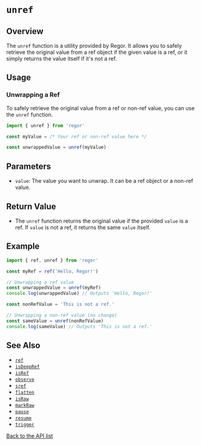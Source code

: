 # `unref`

## Overview

The `unref` function is a utility provided by Regor. It allows you to safely retrieve the original value from a ref object if the given value is a ref, or it simply returns the value itself if it's not a ref.

## Usage

### Unwrapping a Ref

To safely retrieve the original value from a ref or non-ref value, you can use the `unref` function.

```ts
import { unref } from 'regor'

const myValue = /* Your ref or non-ref value here */

const unwrappedValue = unref(myValue)
```

## Parameters

- `value`: The value you want to unwrap. It can be a ref object or a non-ref value.

## Return Value

- The `unref` function returns the original value if the provided `value` is a ref. If `value` is not a ref, it returns the same `value` itself.

## Example

```ts
import { ref, unref } from 'regor'

const myRef = ref('Hello, Regor!')

// Unwrapping a ref value
const unwrappedValue = unref(myRef)
console.log(unwrappedValue) // Outputs 'Hello, Regor!'

const nonRefValue = 'This is not a ref.'

// Unwrapping a non-ref value (no change)
const sameValue = unref(nonRefValue)
console.log(sameValue) // Outputs 'This is not a ref.'
```

## See Also

- [`ref`](ref.md)
- [`isDeepRef`](isDeepRef.md)
- [`isRef`](isRef.md)
- [`observe`](observe.md)
- [`sref`](sref.md)
- [`flatten`](flatten.md)
- [`isRaw`](isRaw.md)
- [`markRaw`](markRaw.md)
- [`pause`](pause.md)
- [`resume`](resume.md)
- [`trigger`](trigger.md)

[Back to the API list](regor-api.md)
